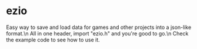 # ezio
Easy way to save and load data for games and other projects into a json-like format.\n
All in one header, import "ezio.h" and you're good to go.\n
Check the example code to see how to use it.
